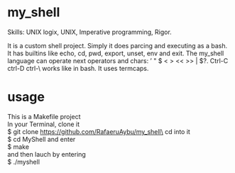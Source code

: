 # my_shell

Skills:
  UNIX logix, UNIX, Imperative programming, Rigor.

It is a custom shell project. Simply it does parcing and executing as a bash. It has builtins like echo, cd, pwd, export, unset, env and exit. The my_shell language can operate next operators and chars: ’ " $ < > << >> | $?. Ctrl-C ctrl-D ctrl-\ works like in bash. It uses termcaps.
# usage
This is a Makefile project\
In your Terminal, clone it\
$ git clone https://github.com/RafaeruAybu/my_shell\
cd into it\
$ cd MyShell and enter\
$ make\
and then lauch by entering\
$ ./myshell
